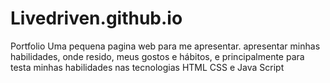# Livedriven.github.io
Portfolio Uma pequena pagina web para me apresentar. apresentar minhas habilidades, onde resido, meus gostos e hábitos, e principalmente para testa minhas habilidades nas tecnologias HTML CSS e Java Script
